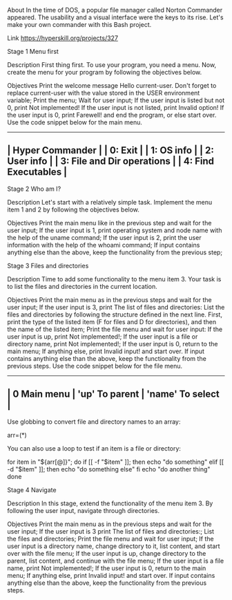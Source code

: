 About
In the time of DOS, a popular file manager called Norton Commander appeared. The usability and a visual interface were the keys to its rise. Let's make your own commander with this Bash project.


Link https://hyperskill.org/projects/327

Stage 1 Menu first

Description
First thing first. To use your program, you need a menu. Now, create the menu for your program by following the objectives below.

Objectives
Print the welcome message Hello current-user. Don't forget to replace current-user with the value stored in the USER environment variable;
Print the menu;
Wait for user input;
If the user input is listed but not 0, print Not implemented!
If the user input is not listed, print Invalid option!
If the user input is 0, print Farewell! and end the program, or else start over.
Use the code snippet below for the main menu.

------------------------------
| Hyper Commander            |
| 0: Exit                    |
| 1: OS info                 |
| 2: User info               |
| 3: File and Dir operations |
| 4: Find Executables        |
------------------------------

Stage 2 Who am I?

Description
Let's start with a relatively simple task. Implement the menu item 1 and 2 by following the objectives below.

Objectives
Print the main menu like in the previous step and wait for the user input;
If the user input is 1, print operating system and node name with the help of the uname command;
If the user input is 2, print the user information with the help of the whoami command;
If input contains anything else than the above, keep the functionality from the previous step;

Stage 3 Files and directories

Description
Time to add some functionality to the menu item 3. Your task is to list the files and directories in the current location.

Objectives
Print the main menu as in the previous steps and wait for the user input;
If the user input is 3, print The list of files and directories:
List the files and directories by following the structure defined in the next line. First, print the type of the listed item (F for files and D for directories), and then the name of the listed item;
Print the file menu and wait for user input:
If the user input is up, print Not implemented!;
If the user input is a file or directory name, print Not implemented!;
If the user input is 0, return to the main menu;
If anything else, print Invalid input! and start over.
If input contains anything else than the above, keep the functionality from the previous steps.
Use the code snippet below for the file menu.

---------------------------------------------------
| 0 Main menu | 'up' To parent | 'name' To select |
---------------------------------------------------

Use globbing to convert file and directory names to an array:

arr=(*)

You can also use a loop to test if an item is a file or directory:

for item in "${arr[@]}"; do
  if [[ -f "$item" ]]; then
    echo "do something"
  elif [[ -d "$item" ]]; then
    echo "do something else"
  fi
  echo "do another thing"
done

Stage 4 Navigate

Description
In this stage, extend the functionality of the menu item 3. By following the user input, navigate through directories.

Objectives
Print the main menu as in the previous steps and wait for the user input;
If the user input is 3 print The list of files and directories:;
List the files and directories;
Print the file menu and wait for user input;
If the user input is a directory name, change directory to it, list content, and start over with the file menu;
If the user input is up, change directory to the parent, list content, and continue with the file menu;
If the user input is a file name, print Not implemented!;
If the user input is 0, return to the main menu;
If anything else, print Invalid input! and start over.
If input contains anything else than the above, keep the functionality from the previous steps.

